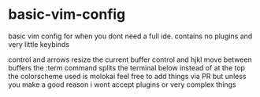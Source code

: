 # basic-vim-config
basic vim config for when you dont need a full ide. contains no plugins and very little keybinds

control and arrows resize the current buffer
control and hjkl move between buffers
the :term command splits the terminal below instead of at the top
the colorscheme used is molokai
feel free to add things via PR but unless you make a good reason i wont accept plugins or very complex things
